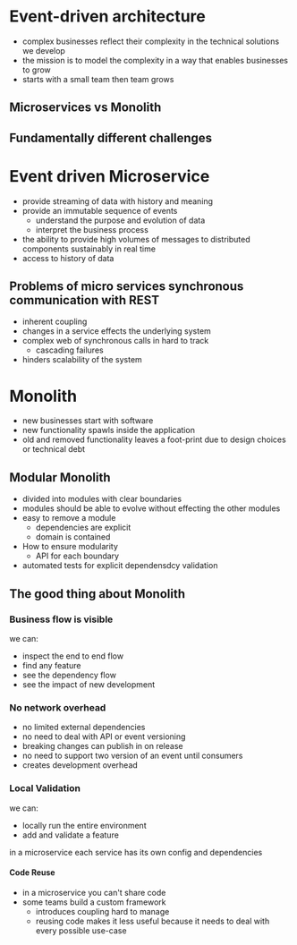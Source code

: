# Event-driven architecture
- complex businesses reflect their complexity in the technical solutions we develop
- the mission is to model the complexity in a way that enables businesses to grow
- starts with a small team then team grows

## Microservices vs Monolith
## Fundamentally different challenges


# Event driven Microservice
- provide streaming of data with history and meaning
- provide an immutable sequence of events
  - understand the purpose and evolution of data
  - interpret the business process
- the ability to provide high volumes of messages to distributed components sustainably in real time
- access to history of data

## Problems of micro services synchronous communication with REST
- inherent coupling
- changes in a service effects the underlying system
- complex web of synchronous calls in hard to track
  - cascading failures
- hinders scalability of the system


# Monolith
- new businesses start with software
- new functionality spawls inside the application
- old and removed functionality leaves a foot-print due to design choices or technical debt

## Modular Monolith
- divided into modules with clear boundaries
- modules should be able to evolve without effecting the other modules
- easy to remove a module
  - dependencies are explicit
  - domain is contained
- How to ensure modularity
  - API for each boundary
- automated tests for explicit dependensdcy validation

## The good thing about Monolith

### Business flow is visible
we can:
- inspect the end to end flow
- find any feature
- see the dependency flow
- see the impact of new development

### No network overhead
- no limited external dependencies
- no need to deal with API or event versioning
- breaking changes can publish in on release
- no need to support two version of an event until consumers
- creates development overhead

### Local Validation
we can:
- locally run the entire environment
- add and validate a feature

in a microservice each service has its own config and dependencies

#### Code Reuse 
- in a microservice you can't share code
- some teams build a custom framework
  - introduces coupling hard to manage
  - reusing code makes it less useful because it needs to deal with every possible use-case
